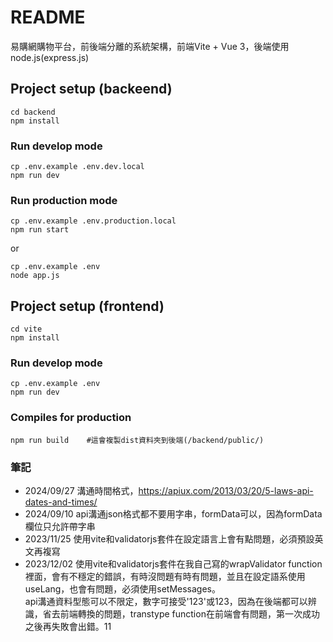 # README #

易購網購物平台，前後端分離的系統架構，前端Vite + Vue 3，後端使用node.js(express.js)

## Project setup (backeend) ##

```
cd backend
npm install
```

### Run develop mode ###

```
cp .env.example .env.dev.local
npm run dev
```

### Run production mode ###

```
cp .env.example .env.production.local
npm run start
```
or

```
cp .env.example .env
node app.js
```

## Project setup (frontend) ##

```
cd vite
npm install
```

### Run develop mode ###

```
cp .env.example .env
npm run dev
```
### Compiles for production ###

```
npm run build    #這會複製dist資料夾到後端(/backend/public/)
```

### 筆記 ###

* 2024/09/27 溝通時間格式，https://apiux.com/2013/03/20/5-laws-api-dates-and-times/
* 2024/09/10 api溝通json格式都不要用字串，formData可以，因為formData欄位只允許帶字串
* 2023/11/25 使用vite和validatorjs套件在設定語言上會有點問題，必須預設英文再複寫
* 2023/12/02 使用vite和validatorjs套件在我自己寫的wrapValidator function裡面，會有不穩定的錯誤，有時沒問題有時有問題，並且在設定語系使用useLang，也會有問題，必須使用setMessages。  
api溝通資料型態可以不限定，數字可接受'123'或123，因為在後端都可以辨識，省去前端轉換的問題，transtype function在前端會有問題，第一次成功之後再失敗會出錯。11